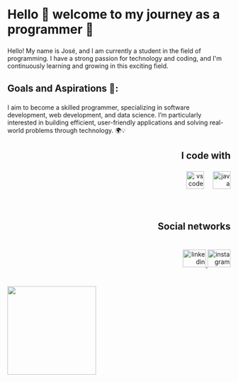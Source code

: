 <h1 align="left">Hello 👋 welcome to my journey as a programmer 🚀</h1>

###

<p align="left">Hello! My name is José, and I am currently a student in the field of programming. I have a strong passion for technology and coding, and I'm continuously learning and growing in this exciting field.</p>

###

<h2 align="left">Goals and Aspirations 🎯:</h2>

###

<p align="left">I aim to become a skilled programmer, specializing in software development, web development, and data science. I’m particularly interested in building efficient, user-friendly applications and solving real-world problems through technology. 🌍💡</p>

###

<h2 align="right">I code with</h2>

###

<div align="right">
  <img src="https://cdn.jsdelivr.net/gh/devicons/devicon/icons/vscode/vscode-original.svg" height="40" alt="vscode logo"  />
  <img width="12" />
  <img src="https://cdn.jsdelivr.net/gh/devicons/devicon/icons/java/java-original.svg" height="40" alt="java logo"  />
</div>

###

<br clear="both">

<h2 align="right">Social networks</h2>

###

<br clear="both">

<div align="right">
  <a href="www.linkedin.com/in/jesus-molina-284a4335a" target="_blank">
    <img src="https://raw.githubusercontent.com/maurodesouza/profile-readme-generator/master/src/assets/icons/social/linkedin/default.svg" width="52" height="40" alt="linkedin logo"  />
  </a>
  <a href="https://www.instagram.com/jj_moul1090?igsh=dzFkNXE5MnZ3eGd3" target="_blank">
    <img src="https://raw.githubusercontent.com/maurodesouza/profile-readme-generator/master/src/assets/icons/social/instagram/default.svg" width="52" height="40" alt="instagram logo"  />
  </a>
</div>

###

<br clear="both">

<img align="left" height="200" src="https://i.pinimg.com/736x/7e/05/8d/7e058d01d8ee1303f1eeb7d92a7b3c0c.jpg"  />

###
